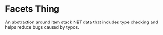 # Facets Thing

An abstraction around item stack NBT data that includes type checking and helps reduce bugs caused by typos.

[//]: # (TODO: Describe Facets with more detail)